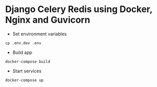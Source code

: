 # Django Celery Redis using Docker, Nginx and Guvicorn

- Set environment variables

```
cp .env.dev .env
```

- Build app

```
docker-compose build
```

- Start services

```
docker-compose up
```



